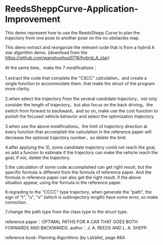 # ReedsSheppCurve-Application-Improvement
This demo represent how to use the ReedsShepp Curve to plan the trajectory
from one pose to another pose on the no obstacles map.

This demo extract and reorganize the relevant code that is from a hybrid
A star algorithm demo. (download from the https://github.com/wanghuohuo0716/hybrid_A_star)

At the same time，make the 7 modifications：

1.extract the code that complete the "CSCC" calculation，and create a single function to accommodate them. that make the struct of the program more clarity.

2.when select the trajectory from the several candidate trajectory，not only consider the length of trajectory，but also focus on the back driving，the switch from forward to backward，and so on, make use the cost function to punish the focused vehicle behavior and select the optimization trajectory.

3.when use the above modifications，the limit of trajectory direction at every function that accomplish the calculation in the reference paper will decrease the optional trajectory number，so delete the limit.

4.after applying the 3), some candidate trajectory conld not reach the goal, so add a funcion to estimate if the trajectory can make the vehicle reach the goal, if not, delete the trajectory.

5.the calculation of some code accomplished can get right result, but the specific formula is different from the formula of reference paper. And the formula in reference paper can also get the right result. if the above situation appear, using the formula in the reference paper.

6.regrading to the "CCCC" type trajectory, when generate the "path", the sign of "t", "u", "v" (which is subtrajectory length) have some error, so make correction.

7.change the path type from the class type to the struct type.

reference paper：OPTIMAL PATHS FOR A CAR THAT GOES BOTH FORWARDS AND BACKWARDS.
author：J. A. REEDS AND L. A. SHEPP.

reference book: Planning Algorithms (by LaValle), page 884.
